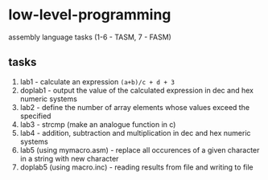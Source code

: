# low-level-programming
assembly language tasks (1-6 - TASM, 7 - FASM)
## tasks
1. lab1 - calculate an expression `(a+b)/c + d + 3`
2. doplab1 - output the value of the calculated expression in dec and hex numeric systems
3. lab2 - define the number of array elements whose values exceed the specified
4. lab3 - strcmp (make an analogue function in c)
5. lab4 - addition, subtraction and multiplication in dec and hex numeric systems
6. lab5 (using mymacro.asm) - replace all occurences of a given character in a string with new character
7. doplab5 (using macro.inc) - reading results from file and writing to file 
